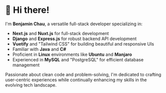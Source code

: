 # 👋 Hi there!

I'm **Benjamin Chau**, a versatile full-stack developer specializing in:

- **Next.js** and **Nuxt.js** for full-stack development
- **Django** and **Express.js** for robust backend API development
- **Vuetify** and "Tailwind CSS" for building beautiful and responsive UIs
- Familiar with **Java** and **C#**
- Proficient in **Linux** environments like **Ubuntu** and **Manjaro**
- Experienced in **MySQL** and "PostgreSQL" for efficient database management

Passionate about clean code and problem-solving, I'm dedicated to crafting user-centric experiences while continually enhancing my skills in the evolving tech landscape.
